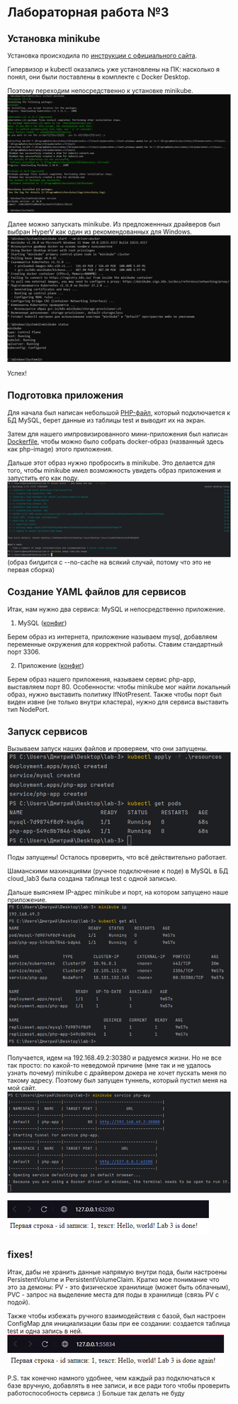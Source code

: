 # Лабораторная работа №3

## Установка minikube

Установка происходила по [инструкции с официального сайта](https://kubernetes.io/ru/docs/tasks/tools/install-minikube/). 

Гипервизор и kubectl оказались уже установлены на ПК: насколько я понял, они были поставлены в комплекте с Docker Desktop.

Поэтому переходим непосредственно к установке minikube.
![img1.png](images/Screenshot_1.png)

Далее можно запускать minikube. Из предложеннных драйверов был выбран HyperV как один из рекомендованных для Windows.
![img2.png](images/Screenshot_2.png)

Успех!


## Подготовка приложения

Для начала был написан небольшой [PHP-файл](php-app/index.php), который подключается к БД MySQL, берет данные из таблицы test и выводит их на экран.

Затем для нашего импровизированного мини-приложения был написан [Dockerfile](php-app/Dockerfile), чтобы можно было собрать docker-образ (названный здесь как php-image) этого приложения.

Дальше этот образ нужно пробросить в minikube. Это делается для того, чтобы minikube имел возможность увидеть образ приложения и запустить его как поду.
![img_3.png](images/Screenshot_3.png)
(образ билдится с --no-cache на всякий случай, потому что это не первая сборка)


## Создание YAML файлов для сервисов

Итак, нам нужно два сервиса: MySQL и непосредственно приложение.

1. MySQL ([конфиг](resources/mysql.yaml))

Берем образ из интернета, приложение называем mysql, добавляем переменные окружения для корректной работы. Ставим стандартный порт 3306.

2. Приложение ([конфиг](resources/service.yaml))

Берем образ нашего приложения, называем сервис php-app, выставляем порт 80. Особенности: чтобы minikube мог найти локальный образ, нужно выставить политику IfNotPresent. Также чтобы порт был виден извне (не только внутри кластера), нужно для сервиса выставить тип NodePort.


## Запуск сервисов

Вызываем запуск наших файлов и проверяем, что они запущены.
![img4.png](images/Screenshot_4.png)

Поды запущены! Осталось проверить, что всё действительно работает.

Шаманскими махинациями (ручное подключение к поде) в MySQL в БД cloud_lab3 была создана таблица test с одной записью.

Дальше выясняем IP-адрес minikube и порт, на котором запущено наше приложение.
![img5.png](images/Screenshot_5.png)

Получается, идем на 192.168.49.2:30380 и радуемся жизни. Но не все так просто: по какой-то неведомой причине (мне так и не удалось узнать почему) minikube с драйвером докера не хочет пускать меня по такому адресу. Поэтому был запущен туннель, который пустил меня на мой сайт.
![img6.png](images/Screenshot_6.png)

![img7.png](images/Screenshot_7.png)

## fixes!

Итак, дабы не хранить данные напрямую внутри пода, были настроены PersistentVolume и PersistentVolumeClaim. Кратко мое понимание что это за демоны: PV - это физическое хранилище (может быть облачным), PVC - запрос на выделение места для поды в хранилище (связь PV с подой).

Также чтобы избежать ручного взаимодействия с базой, был настроен ConfigMap для инициализации базы при ее создании: создается таблица test и одна запись в ней.
![img8.png](images/Screenshot_8.png)

P.S. так конечно намного удобнее, чем каждый раз подключаться к базе вручную, добавлять в нее записи, и все ради того чтобы проверить работоспособность сервиса :) Больше так делать не буду